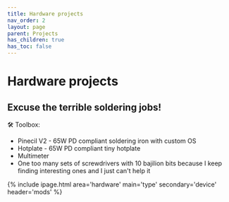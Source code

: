 ```yaml
---
title: Hardware projects
nav_order: 2
layout: page
parent: Projects
has_children: true
has_toc: false
---
```


# Hardware projects
## Excuse the terrible soldering jobs!

🛠 Toolbox:
- Pinecil V2 - 65W PD compliant soldering iron with custom OS
- Hotplate - 65W PD compliant tiny hotplate
- Multimeter 
- One too many sets of screwdrivers with 10 bajilion bits because I keep finding interesting ones and I just can't help it



{% include ipage.html 
  area='hardware'
  main='type'
  secondary='device'
  header='mods'
%}
